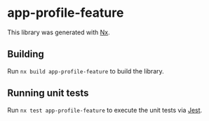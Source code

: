 # app-profile-feature

This library was generated with [Nx](https://nx.dev).

## Building

Run `nx build app-profile-feature` to build the library.

## Running unit tests

Run `nx test app-profile-feature` to execute the unit tests via [Jest](https://jestjs.io).
